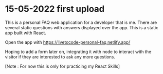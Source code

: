 # 15-05-2022 first upload
This is a personal FAQ web application for a developer that is me.
There are several static questions with answers displayed over the app.
This is a static app built with React.

Open the app with https://livetocode-personal-faq.netlify.app/

Hoping to add a form later on, integrating it with node to interact with the visitor
if they are interested to ask any more questions.

[Note : For now this is only for practicing my React Skills]